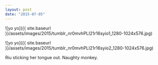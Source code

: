 ```yaml
---
layout: post
date: "2015-07-05"
---
```


![yo yo]({{ site.baseurl }}/assets/images/2015/tumblr_nr0mvhPLI21r16syio1_1280-1024x576.jpg)

![yo yo]({{ site.baseurl }}/assets/images/2015/tumblr_nr0mvhPLI21r16syio2_1280-1024x576.jpg)

Riu sticking her tongue out. Naughty monkey.
